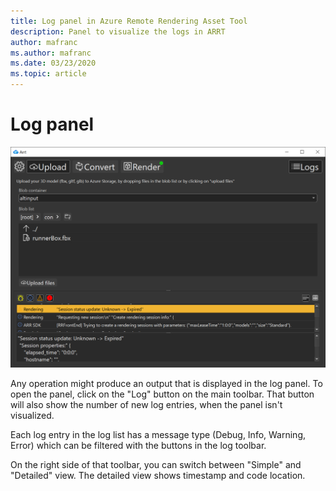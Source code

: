 ```yaml
---
title: Log panel in Azure Remote Rendering Asset Tool
description: Panel to visualize the logs in ARRT
author: mafranc
ms.author: mafranc
ms.date: 03/23/2020
ms.topic: article
---
```


# Log panel

![Log panel](media/logpanel.png)

Any operation might produce an output that is displayed in the log panel. To open the panel, click on the "Log" button on the main toolbar. That button will also show the number of new log entries, when the panel isn't visualized.

Each log entry in the log list has a message type (Debug, Info, Warning, Error) which can be filtered with the buttons in the log toolbar.

On the right side of that toolbar, you can switch between "Simple" and "Detailed" view. The detailed view shows timestamp and code location.
